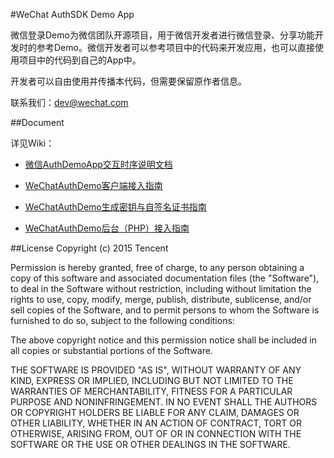 #WeChat AuthSDK Demo App

微信登录Demo为微信团队开源项目，用于微信开发者进行微信登录、分享功能开发时的参考Demo。微信开发者可以参考项目中的代码来开发应用，也可以直接使用项目中的代码到自己的App中。

开发者可以自由使用并传播本代码，但需要保留原作者信息。

联系我们：dev@wechat.com

##Document

详见Wiki：

* [微信AuthDemoApp交互时序说明文档](https://github.com/weixin-open/WeChatAuthDemo/wiki/微信Auth-Demo-App交互时序说明文档)

* [WeChatAuthDemo客户端接入指南](https://github.com/weixin-open/WeChatAuthDemo/wiki/WeChatAuthDemo客户端接入指南)

* [WeChatAuthDemo生成密钥与自签名证书指南](https://github.com/weixin-open/WeChatAuthDemo/wiki/WeChatAuthDemo生成密钥与自签名证书指南)

* [WeChatAuthDemo后台（PHP）接入指南](https://github.com/weixin-open/WeChatAuthDemo/wiki/WeChatAuthDemo后台（PHP）接入指南)

##License
Copyright (c) 2015 Tencent

Permission is hereby granted, free of charge, to any person obtaining a copy
of this software and associated documentation files (the "Software"), to deal
in the Software without restriction, including without limitation the rights
to use, copy, modify, merge, publish, distribute, sublicense, and/or sell
copies of the Software, and to permit persons to whom the Software is
furnished to do so, subject to the following conditions:

The above copyright notice and this permission notice shall be included in all
copies or substantial portions of the Software.

THE SOFTWARE IS PROVIDED "AS IS", WITHOUT WARRANTY OF ANY KIND, EXPRESS OR
IMPLIED, INCLUDING BUT NOT LIMITED TO THE WARRANTIES OF MERCHANTABILITY,
FITNESS FOR A PARTICULAR PURPOSE AND NONINFRINGEMENT. IN NO EVENT SHALL THE
AUTHORS OR COPYRIGHT HOLDERS BE LIABLE FOR ANY CLAIM, DAMAGES OR OTHER
LIABILITY, WHETHER IN AN ACTION OF CONTRACT, TORT OR OTHERWISE, ARISING FROM,
OUT OF OR IN CONNECTION WITH THE SOFTWARE OR THE USE OR OTHER DEALINGS IN THE
SOFTWARE.



